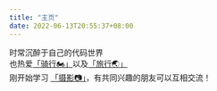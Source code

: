 ```yaml
---
title: "主页"
date: 2022-06-13T20:55:37+08:00
---
```

时常沉醉于自己的代码世界    
也热爱[「骑行🏍」](/tags/骑行/)以及[「旅行🌏」](/tags/旅行/)<br/>
刚开始学习 [「摄影📷」](/tags/摄影/)，有共同兴趣的朋友可以互相交流！   
<br/>